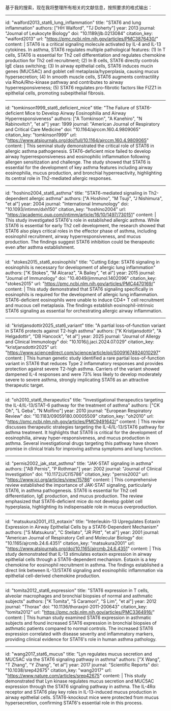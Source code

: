 基于我的搜索，现在我将整理所有相关的文献信息，按照要求的格式输出：

----
id: "walford2013_stat6_lung_inflammation"
title: "STAT6 and lung inflammation"
authors: ["HH Walford", "TJ Doherty"]
year: 2013
journal: "Journal of Leukocyte Biology"
doi: "10.1189/jlb.0213084"
citation_key: "walford2013"
url: "https://pmc.ncbi.nlm.nih.gov/articles/PMC3876430/"
content: |
  STAT6 is a critical signaling molecule activated by IL-4 and IL-13 cytokines. In asthma, STAT6 regulates multiple pathological features: (1) In T cells, STAT6 is essential for Th2 cell differentiation and regulates chemokine production for Th2 cell recruitment; (2) In B cells, STAT6 directly controls IgE class switching; (3) In airway epithelial cells, STAT6 induces mucin genes (MUC5AC) and goblet cell metaplasia/hyperplasia, causing mucus hypersecretion; (4) In smooth muscle cells, STAT6 augments contractility via RhoA/Rho-kinase pathway and contributes to airway hyperresponsiveness; (5) STAT6 regulates pro-fibrotic factors like FIZZ1 in epithelial cells, promoting subepithelial fibrosis.

----
id: "tomkinson1999_stat6_deficient_mice"
title: "The Failure of STAT6-deficient Mice to Develop Airway Eosinophilia and Airway Hyperresponsiveness"
authors: ["A Tomkinson", "A Kanehiro", "N Rabinovitch", "et al"]
year: 1999
journal: "American Journal of Respiratory and Critical Care Medicine"
doi: "10.1164/ajrccm.160.4.9809065"
citation_key: "tomkinson1999"
url: "https://www.atsjournals.org/doi/full/10.1164/ajrccm.160.4.9809065"
content: |
  This seminal study demonstrated the critical role of STAT6 in allergic asthma pathogenesis. STAT6-deficient mice failed to develop airway hyperresponsiveness and eosinophilic inflammation following allergen sensitization and challenge. The study showed that STAT6 is essential for the development of key asthma features including airway eosinophilia, mucus production, and bronchial hyperreactivity, highlighting its central role in Th2-mediated allergic responses.

----
id: "hoshino2004_stat6_asthma"
title: "STAT6-mediated signaling in Th2-dependent allergic asthma"
authors: ["A Hoshino", "M Tsuji", "J Nishimura", "et al"]
year: 2004
journal: "International Immunology"
doi: "10.1093/intimm/dxh150"
citation_key: "hoshino2004"
url: "https://academic.oup.com/intimm/article/16/10/1497/730151"
content: |
  This study investigated STAT6's role in established allergic asthma. While STAT6 is essential for early Th2 cell development, the research showed that STAT6 also plays critical roles in the effector phase of asthma, including eosinophil recruitment, airway hyperresponsiveness, and mucus production. The findings suggest STAT6 inhibition could be therapeutic even after asthma establishment.

----
id: "stokes2015_stat6_eosinophils"
title: "Cutting Edge: STAT6 signaling in eosinophils is necessary for development of allergic lung inflammation"
authors: ["K Stokes", "M Alcaraz", "A Bailey", "et al"]
year: 2015
journal: "Journal of Immunology"
doi: "10.4049/jimmunol.1402096"
citation_key: "stokes2015"
url: "https://pmc.ncbi.nlm.nih.gov/articles/PMC4470169/"
content: |
  This study demonstrated that STAT6 signaling specifically in eosinophils is required for the development of allergic lung inflammation. STAT6-deficient eosinophils were unable to induce CD4+ T cell recruitment and mucous cell metaplasia. The findings establish eosinophil-intrinsic STAT6 signaling as essential for orchestrating allergic airway inflammation.

----
id: "kristjansdottir2025_stat6_variant"
title: "A partial loss-of-function variant in STAT6 protects against T2-high asthma"
authors: ["K Kristjansdottir", "A Helgadottir", "DB Hancock", "et al"]
year: 2025
journal: "Journal of Allergy and Clinical Immunology"
doi: "10.1016/j.jaci.2024.07.029"
citation_key: "kristjansdottir2025"
url: "https://www.sciencedirect.com/science/article/pii/S0091674924010297"
content: |
  This human genetic study identified a rare partial loss-of-function variant in STAT6 that reduces Type 2 inflammatory responses and provides protection against severe T2-high asthma. Carriers of the variant showed dampened IL-4 responses and were 73% less likely to develop moderately severe to severe asthma, strongly implicating STAT6 as an attractive therapeutic target.

----
id: "oh2010_stat6_therapeutics"
title: "Investigational therapeutics targeting the IL-4/IL-13/STAT-6 pathway for the treatment of asthma"
authors: ["CK Oh", "L Geba", "N Molfino"]
year: 2010
journal: "European Respiratory Review"
doi: "10.1183/09059180.00005509"
citation_key: "oh2010"
url: "https://pmc.ncbi.nlm.nih.gov/articles/PMC9491642/"
content: |
  This review discusses therapeutic strategies targeting the IL-4/IL-13/STAT6 pathway for asthma treatment. It highlights that STAT6 is critical for the development of eosinophilia, airway hyper-responsiveness, and mucus production in asthma. Several investigational drugs targeting this pathway have shown promise in clinical trials for improving asthma symptoms and lung function.

----
id: "pernis2002_jak_stat_asthma"
title: "JAK-STAT signaling in asthma"
authors: ["AB Pernis", "P Rothman"]
year: 2002
journal: "Journal of Clinical Investigation"
doi: "10.1172/JCI15786"
citation_key: "pernis2002"
url: "https://www.jci.org/articles/view/15786"
content: |
  This comprehensive review established the importance of JAK-STAT signaling, particularly STAT6, in asthma pathogenesis. STAT6 is essential for Th2 cell differentiation, IgE production, and mucus production. The review emphasized that STAT6-deficient mice do not develop goblet cell hyperplasia, highlighting its indispensable role in mucus overproduction.

----
id: "matsukura2001_il13_eotaxin"
title: "Interleukin-13 Upregulates Eotaxin Expression in Airway Epithelial Cells by a STAT6-Dependent Mechanism"
authors: ["S Matsukura", "C Stellato", "JR Plitt", "et al"]
year: 2001
journal: "American Journal of Respiratory Cell and Molecular Biology"
doi: "10.1165/ajrcmb.24.6.4351"
citation_key: "matsukura2001"
url: "https://www.atsjournals.org/doi/10.1165/ajrcmb.24.6.4351"
content: |
  This study demonstrated that IL-13 stimulates eotaxin expression in airway epithelial cells through a STAT6-dependent mechanism. Eotaxin is a key chemokine for eosinophil recruitment in asthma. The findings established a direct link between IL-13/STAT6 signaling and eosinophilic inflammation via epithelial cell-derived chemokine production.

----
id: "tomita2012_stat6_expression"
title: "STAT6 expression in T cells, alveolar macrophages and bronchial biopsies of normal and asthmatic subjects"
authors: ["K Tomita", "S Caramori", "S Lim", "et al"]
year: 2012
journal: "Thorax"
doi: "10.1136/thoraxjnl-2011-200643"
citation_key: "tomita2012"
url: "https://pmc.ncbi.nlm.nih.gov/articles/PMC3364916/"
content: |
  This human study examined STAT6 expression in asthmatic subjects and found increased STAT6 expression in bronchial biopsies of asthmatic patients compared to normal controls. The increased STAT6 expression correlated with disease severity and inflammatory markers, providing clinical evidence for STAT6's role in human asthma pathology.

----
id: "wang2017_stat6_mucus"
title: "Lyn regulates mucus secretion and MUC5AC via the STAT6 signaling pathway in asthma"
authors: ["X Wang", "T Zhang", "Y Zhang", "et al"]
year: 2017
journal: "Scientific Reports"
doi: "10.1038/srep42675"
citation_key: "wang2017"
url: "https://www.nature.com/articles/srep42675"
content: |
  This study demonstrated that Lyn kinase regulates mucus secretion and MUC5AC expression through the STAT6 signaling pathway in asthma. The IL-4Rα receptor and STAT6 play key roles in IL-13-induced mucus production in airway epithelial cells. STAT6-knockout mice were protected from mucus hypersecretion, confirming STAT6's essential role in this process.